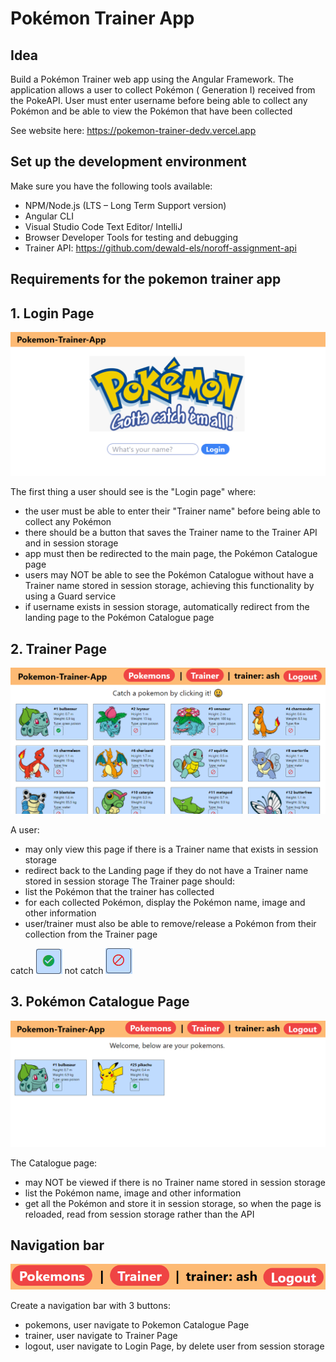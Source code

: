 # **Pokémon Trainer App**
## **Idea**
Build a Pokémon Trainer web app using the Angular Framework. 
The application allows a user to collect Pokémon ( Generation I) received from the PokeAPI.
User must enter username before being able to collect any Pokémon and be able to view the Pokémon that have been collected

See website here: https://pokemon-trainer-dedv.vercel.app

## **Set up the development environment**
Make sure you have the following tools available:
  - NPM/Node.js (LTS – Long Term Support version)
  - Angular CLI
  - Visual Studio Code Text Editor/ IntelliJ
  - Browser Developer Tools for testing and debugging
  - Trainer API: https://github.com/dewald-els/noroff-assignment-api

## **Requirements for the pokemon trainer app**

## **1. Login Page**

<img src="/pictures/loginPage.PNG">

The first thing a user should see is the "Login page" where:
 - the user must be able to enter their "Trainer name" before being able to collect any Pokémon
 - there should be a button that saves the Trainer name to the Trainer API and in session storage
 - app must then be redirected to the main page, the Pokémon Catalogue page
 - users may NOT be able to see the Pokémon Catalogue without have a Trainer name stored in session storage,  achieving this functionality by using a Guard service
 - if username exists in session storage, automatically redirect from the landing page to the Pokémon Catalogue page

## **2. Trainer Page**

<img src="/pictures/pokemonCataloguePage.PNG">

A user: 
 - may only view this page if there is a Trainer name that exists in session storage
 - redirect back to the Landing page if they do not have a Trainer name stored in session storage
The Trainer page should:
 - list the Pokémon that the trainer has collected
  - for each collected Pokémon, display the Pokémon name, image and other information
  - user/trainer must also be able to remove/release a Pokémon from their collection from the Trainer page
  
  catch <img src="/pictures/catchButtonAfterCapture.PNG"> not catch <img src="/pictures/catchButtonBeforeCapture.PNG">

## **3. Pokémon Catalogue Page**

<img src="/pictures/trainerPage.PNG">

The Catalogue page: 
 - may NOT be viewed if there is no Trainer name stored in session storage 
 - list the Pokémon name, image and other information
 - get all the Pokémon and store it in session storage, so when the page is reloaded, read from session storage rather than the API 
 
 ## **Navigation bar**
 
 <img src="/pictures/navbar.PNG">
 
 Create a navigation bar with 3 buttons:
  - pokemons, user navigate to Pokemon Catalogue Page
  - trainer, user navigate to Trainer Page
  - logout, user navigate to Login Page, by delete user from session storage 
 
